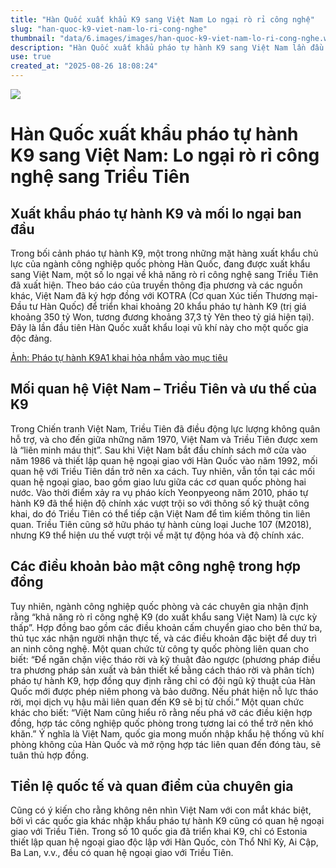 ```yaml
---
title: "Hàn Quốc xuất khẩu K9 sang Việt Nam Lo ngại rò rỉ công nghệ"
slug: "han-quoc-k9-viet-nam-lo-ri-cong-nghe"
thumbnail: "data/6.images/images/han-quoc-k9-viet-nam-lo-ri-cong-nghe.webp"
description: "Hàn Quốc xuất khẩu pháo tự hành K9 sang Việt Nam lần đầu tiên cho một quốc gia độc đảng, gây lo ngại về rò rỉ công nghệ sang Triều Tiên. Tuy nhiên, các chuyên gia khẳng định rủi ro là cực thấp nhờ điều khoản hợp đồng chặt chẽ."
use: true
created_at: "2025-08-26 18:08:24"
---
```


![](/images/20250823-00080008-chosun-000-8-view.webp)

# Hàn Quốc xuất khẩu pháo tự hành K9 sang Việt Nam: Lo ngại rò rỉ công nghệ sang Triều Tiên

## Xuất khẩu pháo tự hành K9 và mối lo ngại ban đầu

Trong bối cảnh pháo tự hành K9, một trong những mặt hàng xuất khẩu chủ lực của ngành công nghiệp quốc phòng Hàn Quốc, đang được xuất khẩu sang Việt Nam, một số lo ngại về khả năng rò rỉ công nghệ sang Triều Tiên đã xuất hiện. Theo báo cáo của truyền thông địa phương và các nguồn khác, Việt Nam đã ký hợp đồng với KOTRA (Cơ quan Xúc tiến Thương mại-Đầu tư Hàn Quốc) để triển khai khoảng 20 khẩu pháo tự hành K9 (trị giá khoảng 350 tỷ Won, tương đương khoảng 37,3 tỷ Yên theo tỷ giá hiện tại). Đây là lần đầu tiên Hàn Quốc xuất khẩu loại vũ khí này cho một quốc gia độc đảng.

[Ảnh: Pháo tự hành K9A1 khai hỏa nhắm vào mục tiêu](https://www.chosunonline.com/svc/view.html?contid=2025082380008&no=1)

## Mối quan hệ Việt Nam – Triều Tiên và ưu thế của K9

Trong Chiến tranh Việt Nam, Triều Tiên đã điều động lực lượng không quân hỗ trợ, và cho đến giữa những năm 1970, Việt Nam và Triều Tiên được xem là “liên minh máu thịt”. Sau khi Việt Nam bắt đầu chính sách mở cửa vào năm 1986 và thiết lập quan hệ ngoại giao với Hàn Quốc vào năm 1992, mối quan hệ với Triều Tiên dần trở nên xa cách. Tuy nhiên, vẫn tồn tại các mối quan hệ ngoại giao, bao gồm giao lưu giữa các cơ quan quốc phòng hai nước. Vào thời điểm xảy ra vụ pháo kích Yeonpyeong năm 2010, pháo tự hành K9 đã thể hiện độ chính xác vượt trội so với thông số kỹ thuật công khai, do đó Triều Tiên có thể tiếp cận Việt Nam để tìm kiếm thông tin liên quan. Triều Tiên cũng sở hữu pháo tự hành cùng loại Juche 107 (M2018), nhưng K9 thể hiện ưu thế vượt trội về mặt tự động hóa và độ chính xác.

## Các điều khoản bảo mật công nghệ trong hợp đồng

Tuy nhiên, ngành công nghiệp quốc phòng và các chuyên gia nhận định rằng “khả năng rò rỉ công nghệ K9 (do xuất khẩu sang Việt Nam) là cực kỳ thấp”. Hợp đồng bao gồm các điều khoản cấm chuyển giao cho bên thứ ba, thủ tục xác nhận người nhận thực tế, và các điều khoản đặc biệt để duy trì an ninh công nghệ. Một quan chức từ công ty quốc phòng liên quan cho biết: “Để ngăn chặn việc tháo rời và kỹ thuật đảo ngược (phương pháp điều tra phương pháp sản xuất và bản thiết kế bằng cách tháo rời và phân tích) pháo tự hành K9, hợp đồng quy định rằng chỉ có đội ngũ kỹ thuật của Hàn Quốc mới được phép niêm phong và bảo dưỡng. Nếu phát hiện nỗ lực tháo rời, mọi dịch vụ hậu mãi liên quan đến K9 sẽ bị từ chối.” Một quan chức khác cho biết: “Việt Nam cũng hiểu rõ rằng nếu phá vỡ các điều kiện hợp đồng, hợp tác công nghiệp quốc phòng trong tương lai có thể trở nên khó khăn.” Ý nghĩa là Việt Nam, quốc gia mong muốn nhập khẩu hệ thống vũ khí phòng không của Hàn Quốc và mở rộng hợp tác liên quan đến đóng tàu, sẽ tuân thủ hợp đồng.

## Tiền lệ quốc tế và quan điểm của chuyên gia

Cũng có ý kiến cho rằng không nên nhìn Việt Nam với con mắt khác biệt, bởi vì các quốc gia khác nhập khẩu pháo tự hành K9 cũng có quan hệ ngoại giao với Triều Tiên. Trong số 10 quốc gia đã triển khai K9, chỉ có Estonia thiết lập quan hệ ngoại giao độc lập với Hàn Quốc, còn Thổ Nhĩ Kỳ, Ai Cập, Ba Lan, v.v., đều có quan hệ ngoại giao với Triều Tiên.